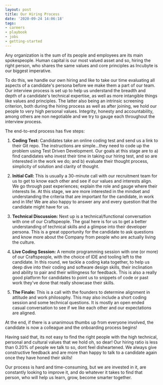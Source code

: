 ```yaml
---
layout: post
title: Our Hiring Process
date: '2020-09-24 14:06:18'
tags:
- careers
- playbook
- jobs
- getting-started
---
```


Any organization is the sum of its people and employees are its main spokespeople. Human capital is our most valued asset and so, hiring the right person, who shares the same values and core principles as Incubyte is our biggest imperative.

To do this, we handle our own hiring and like to take our time evaluating all aspects of a candidate's persona before we make them a part of our team. Our interview process is set up to help us understand the breadth and depth of a candidate's technical expertise, as well as more intangible things like values and principles. The latter also being an intrinsic screening criterion, both during the hiring process as well as after joining, we hold our people to very high personal values. Integrity, honesty and accountability, among others are non negotiable and we try to gauge each throughout the interview process.

The end-to-end process has five steps:

1. **Coding Test:** Candidates take an online coding test and send us a link to their Git repo. The instructions are simple…they need to code up the problem using Test Driven Development. Our goals at this stage are to a) find candidates who invest their time in taking our hiring test, and so are interested in the work we do; and b) evaluate their thought process, simplicity of solution and clarity of thought.

2. **Initial Call:** This is usually a 30-minute call with our recruitment team for us to get to know each other and see if our values and interests align. We go through past experiences; explain the role and gauge where their interests lie. At this stage, we are more interested in the mindset and understanding the criteria that are important for the candidate, in work and in life! We are also happy to answer any and every question that the candidate might have for us.

3. **Technical Discussion:** Next up is a technical/functional conversation with one of our Craftspeople. The goal here is for us to get a better understanding of technical skills and a glimpse into their developer persona. This is a great opportunity for the candidate to ask questions and know more about the Company from people who are actually living the culture.

4. **Live Coding Session:** A remote programming session with one (or more) of our Craftspeople, with the choice of IDE and tooling left to the candidate. In this round, we tackle a coding kata together, to help us deep dive into their coding and software design skills, their inclination and ability to pair and their willingness for feedback. This is also a really good platform for candidates to point us to snippets of code or past work they’ve done that really showcase their skills.

5. **The Finale:** This is a call with the founders to determine alignment in attitude and work philosophy. This may also include a short coding session and some technical questions. It is mostly an open ended casual conversation to see if we like each other and our expectations are aligned.

At the end, if there is a unanimous thumbs up from everyone involved, the candidate is now a colleague and the onboarding process begins!

Having said that, its not easy to find the right people with the high technical, personal and cultural values that we hold oh, so dear! Our hiring ratio is less than 0.20% of people we talk to so, dont feel disheartened. We always give constructive feedback and are more than happy to talk to a candidate again once they have honed their skills!

Our process is hard and time-consuming, but we are invested in it, are constantly looking to improve it, and do whatever it takes to find that person, who will help us learn, grow, become smarter together.


